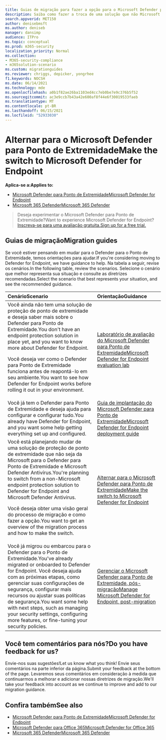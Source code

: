 ```yaml
---
title: Guias de migração para fazer a opção para o Microsoft Defender para o Ponto de Extremidade
description: Saiba como fazer a troca de uma solução que não Microsoft 365 Defender para o Microsoft Defender para Ponto de Extremidade
search.appverid: MET150
author: denisebmsft
ms.author: deniseb
manager: dansimp
audience: ITPro
ms.topic: conceptual
ms.prod: m365-security
localization_priority: Normal
ms.collection:
- M365-security-compliance
- m365solution-scenario
ms.custom: migrationguides
ms.reviewer: chriggs, depicker, yongrhee
f1.keywords: NOCSH
ms.date: 06/14/2021
ms.technology: mde
ms.openlocfilehash: a0b1f82ae26ba1103ed4cc7eb0be7e9c376b5f52
ms.sourcegitcommit: ac3e9ccb7b43a42e600af8f44e6f30019533faeb
ms.translationtype: MT
ms.contentlocale: pt-BR
ms.lasthandoff: 06/15/2021
ms.locfileid: "52933030"
---
```

# <a name="make-the-switch-to-microsoft-defender-for-endpoint"></a><span data-ttu-id="49cf7-103">Alternar para o Microsoft Defender para Ponto de Extremidade</span><span class="sxs-lookup"><span data-stu-id="49cf7-103">Make the switch to Microsoft Defender for Endpoint</span></span>

<span data-ttu-id="49cf7-104">**Aplica-se a:**</span><span class="sxs-lookup"><span data-stu-id="49cf7-104">**Applies to:**</span></span>
- [<span data-ttu-id="49cf7-105">Microsoft Defender para Ponto de Extremidade</span><span class="sxs-lookup"><span data-stu-id="49cf7-105">Microsoft Defender for Endpoint</span></span>](https://go.microsoft.com/fwlink/p/?linkid=2154037)
- [<span data-ttu-id="49cf7-106">Microsoft 365 Defender</span><span class="sxs-lookup"><span data-stu-id="49cf7-106">Microsoft 365 Defender</span></span>](https://go.microsoft.com/fwlink/?linkid=2118804)

> <span data-ttu-id="49cf7-107">Deseja experimentar o Microsoft Defender para Ponto de Extremidade?</span><span class="sxs-lookup"><span data-stu-id="49cf7-107">Want to experience Microsoft Defender for Endpoint?</span></span> [<span data-ttu-id="49cf7-108">Inscreva-se para uma avaliação gratuita.</span><span class="sxs-lookup"><span data-stu-id="49cf7-108">Sign up for a free trial.</span></span>](https://www.microsoft.com/microsoft-365/windows/microsoft-defender-atp?ocid=docs-wdatp-exposedapis-abovefoldlink)

## <a name="migration-guides"></a><span data-ttu-id="49cf7-109">Guias de migração</span><span class="sxs-lookup"><span data-stu-id="49cf7-109">Migration guides</span></span>

<span data-ttu-id="49cf7-110">Se você estiver pensando em mudar para o Defender para o Ponto de Extremidade, temos orientações para ajudar.</span><span class="sxs-lookup"><span data-stu-id="49cf7-110">If you're considering moving to Defender for Endpoint, we have guidance to help.</span></span> <span data-ttu-id="49cf7-111">Na tabela a seguir, revise os cenários.</span><span class="sxs-lookup"><span data-stu-id="49cf7-111">In the following table, review the scenarios.</span></span> <span data-ttu-id="49cf7-112">Selecione o cenário que melhor representa sua situação e consulte as diretrizes recomendadas.</span><span class="sxs-lookup"><span data-stu-id="49cf7-112">Select the scenario that best represents your situation, and see the recommended guidance.</span></span>

| <span data-ttu-id="49cf7-113">Cenário</span><span class="sxs-lookup"><span data-stu-id="49cf7-113">Scenario</span></span> | <span data-ttu-id="49cf7-114">Orientação</span><span class="sxs-lookup"><span data-stu-id="49cf7-114">Guidance</span></span> |
|:----|:----|
| <span data-ttu-id="49cf7-115">Você ainda não tem uma solução de proteção de ponto de extremidade e deseja saber mais sobre o Defender para Ponto de Extremidade.</span><span class="sxs-lookup"><span data-stu-id="49cf7-115">You don't have an endpoint protection solution in place yet, and you want to know more about Defender for Endpoint.</span></span> <p> <span data-ttu-id="49cf7-116">Você deseja ver como o Defender para Ponto de Extremidade funciona antes de reapontá-lo em seu ambiente.</span><span class="sxs-lookup"><span data-stu-id="49cf7-116">You want to see how Defender for Endpoint works before rolling it out in your environment.</span></span>  | [<span data-ttu-id="49cf7-117">Laboratório de avaliação do Microsoft Defender para Ponto de Extremidade</span><span class="sxs-lookup"><span data-stu-id="49cf7-117">Microsoft Defender for Endpoint evaluation lab</span></span>](evaluation-lab.md)   |
| <span data-ttu-id="49cf7-118">Você já tem o Defender para Ponto de Extremidade e deseja ajuda para configurar e configurar tudo.</span><span class="sxs-lookup"><span data-stu-id="49cf7-118">You already have Defender for Endpoint, and you want some help getting everything set up and configured.</span></span>  | [<span data-ttu-id="49cf7-119">Guia de implantação do Microsoft Defender para Ponto de Extremidade</span><span class="sxs-lookup"><span data-stu-id="49cf7-119">Microsoft Defender for Endpoint deployment guide</span></span>](deployment-phases.md)  |
| <span data-ttu-id="49cf7-120">Você está planejando mudar de uma solução de proteção de ponto de extremidade que não seja da Microsoft para o Defender para Ponto de Extremidade e Microsoft Defender Antivírus.</span><span class="sxs-lookup"><span data-stu-id="49cf7-120">You're planning to switch from a non-Microsoft endpoint protection solution to Defender for Endpoint and Microsoft Defender Antivirus.</span></span> <p> <span data-ttu-id="49cf7-121">Você deseja obter uma visão geral do processo de migração e como fazer a opção.</span><span class="sxs-lookup"><span data-stu-id="49cf7-121">You want to get an overview of the migration process and how to make the switch.</span></span> |[<span data-ttu-id="49cf7-122">Alternar para o Microsoft Defender para Ponto de Extremidade</span><span class="sxs-lookup"><span data-stu-id="49cf7-122">Make the switch to Microsoft Defender for Endpoint</span></span>](switch-to-microsoft-defender-migration.md)   |
| <span data-ttu-id="49cf7-123">Você já migrou ou embarcou para o Defender para o Ponto de Extremidade.</span><span class="sxs-lookup"><span data-stu-id="49cf7-123">You've already migrated or onboarded to Defender for Endpoint.</span></span> <span data-ttu-id="49cf7-124">Você deseja ajuda com as próximas etapas, como gerenciar suas configurações de segurança, configurar mais recursos ou ajustar suas políticas de segurança.</span><span class="sxs-lookup"><span data-stu-id="49cf7-124">You want some help with next steps, such as managing your security settings, configuring more features, or fine-tuning your security policies.</span></span> | [<span data-ttu-id="49cf7-125">Gerenciar o Microsoft Defender para Ponto de Extremidade, pós-migração</span><span class="sxs-lookup"><span data-stu-id="49cf7-125">Manage Microsoft Defender for Endpoint, post-migration</span></span>](manage-atp-post-migration.md) |


## <a name="do-you-have-feedback-for-us"></a><span data-ttu-id="49cf7-126">Você tem comentários para nós?</span><span class="sxs-lookup"><span data-stu-id="49cf7-126">Do you have feedback for us?</span></span>

<span data-ttu-id="49cf7-127">Envie-nos suas sugestões!</span><span class="sxs-lookup"><span data-stu-id="49cf7-127">Let us know what you think!</span></span> <span data-ttu-id="49cf7-128">Envie seus comentários na parte inferior da página.</span><span class="sxs-lookup"><span data-stu-id="49cf7-128">Submit your feedback at the bottom of the page.</span></span> <span data-ttu-id="49cf7-129">Levaremos seus comentários em consideração à medida que continuarmos a melhorar e adicionar nossas diretrizes de migração.</span><span class="sxs-lookup"><span data-stu-id="49cf7-129">We'll take your feedback into account as we continue to improve and add to our migration guidance.</span></span>

## <a name="see-also"></a><span data-ttu-id="49cf7-130">Confira também</span><span class="sxs-lookup"><span data-stu-id="49cf7-130">See also</span></span>

- [<span data-ttu-id="49cf7-131">Microsoft Defender para Ponto de Extremidade</span><span class="sxs-lookup"><span data-stu-id="49cf7-131">Microsoft Defender for Endpoint</span></span>](/windows/security/threat-protection)
- [<span data-ttu-id="49cf7-132">Microsoft Defender para Office 365</span><span class="sxs-lookup"><span data-stu-id="49cf7-132">Microsoft Defender for Office 365</span></span>](/microsoft-365/security/office-365-security/office-365-atp)
- [<span data-ttu-id="49cf7-133">Microsoft 365 Defender</span><span class="sxs-lookup"><span data-stu-id="49cf7-133">Microsoft 365 Defender</span></span>](/microsoft-365/security/defender/microsoft-threat-protection?) 

